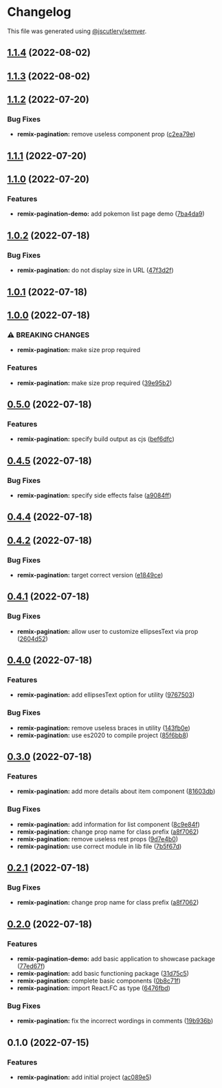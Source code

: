 # Changelog

This file was generated using [@jscutlery/semver](https://github.com/jscutlery/semver).

## [1.1.4](https://github.com/IgnisDa/npm-libs/compare/remix-pagination-1.1.3...remix-pagination-1.1.4) (2022-08-02)

## [1.1.3](https://github.com/IgnisDa/npm-libs/compare/remix-pagination-1.1.2...remix-pagination-1.1.3) (2022-08-02)

## [1.1.2](https://github.com/IgnisDa/npm-libs/compare/remix-pagination-1.1.1...remix-pagination-1.1.2) (2022-07-20)


### Bug Fixes

* **remix-pagination:** remove useless component prop ([c2ea79e](https://github.com/IgnisDa/npm-libs/commit/c2ea79e04aaaa7c7a5f04c7f16e25b102e9e84ee))

## [1.1.1](https://github.com/IgnisDa/npm-libs/compare/remix-pagination-1.1.0...remix-pagination-1.1.1) (2022-07-20)

## [1.1.0](https://github.com/IgnisDa/npm-libs/compare/remix-pagination-1.0.2...remix-pagination-1.1.0) (2022-07-20)


### Features

* **remix-pagination-demo:** add pokemon list page demo ([7ba4da9](https://github.com/IgnisDa/npm-libs/commit/7ba4da9dcde3aa06e96b0a01e571583dd79922e5))

## [1.0.2](https://github.com/IgnisDa/npm-libs/compare/remix-pagination-1.0.1...remix-pagination-1.0.2) (2022-07-18)


### Bug Fixes

* **remix-pagination:** do not display size in URL ([47f3d2f](https://github.com/IgnisDa/npm-libs/commit/47f3d2fa15136d092853cea9e963a1d2448f1f9d))

## [1.0.1](https://github.com/IgnisDa/npm-libs/compare/remix-pagination-1.0.0...remix-pagination-1.0.1) (2022-07-18)

## [1.0.0](https://github.com/IgnisDa/npm-libs/compare/remix-pagination-0.5.0...remix-pagination-1.0.0) (2022-07-18)


### ⚠ BREAKING CHANGES

* **remix-pagination:** make size prop required

### Features

* **remix-pagination:** make size prop required ([39e95b2](https://github.com/IgnisDa/npm-libs/commit/39e95b2b74331b2e90e6edf419ec91c0e302f379))

## [0.5.0](https://github.com/IgnisDa/npm-libs/compare/remix-pagination-0.4.5...remix-pagination-0.5.0) (2022-07-18)


### Features

* **remix-pagination:** specify build output as cjs ([bef6dfc](https://github.com/IgnisDa/npm-libs/commit/bef6dfc25ec0dd040c2ec86c58c882afd3d74495))

## [0.4.5](https://github.com/IgnisDa/npm-libs/compare/remix-pagination-0.4.4...remix-pagination-0.4.5) (2022-07-18)


### Bug Fixes

* **remix-pagination:** specify side effects false ([a9084ff](https://github.com/IgnisDa/npm-libs/commit/a9084ffd7bea7f286354a0892b4e1a821b9065ce))

## [0.4.4](https://github.com/IgnisDa/npm-libs/compare/remix-pagination-0.4.3...remix-pagination-0.4.4) (2022-07-18)

## [0.4.2](https://github.com/IgnisDa/npm-libs/compare/remix-pagination-0.4.1...remix-pagination-0.4.2) (2022-07-18)


### Bug Fixes

* **remix-pagination:** target correct version ([e1849ce](https://github.com/IgnisDa/npm-libs/commit/e1849ce3fa880248c022b5fb92bfef8b41fa1cb5))

## [0.4.1](https://github.com/IgnisDa/npm-libs/compare/remix-pagination-0.4.0...remix-pagination-0.4.1) (2022-07-18)


### Bug Fixes

* **remix-pagination:** allow user to customize ellipsesText via prop ([2604d52](https://github.com/IgnisDa/npm-libs/commit/2604d526f75274d2b694edc1e53f3dea8f932548))

## [0.4.0](https://github.com/IgnisDa/npm-libs/compare/remix-pagination-0.3.0...remix-pagination-0.4.0) (2022-07-18)


### Features

* **remix-pagination:** add ellipsesText option for utility ([9767503](https://github.com/IgnisDa/npm-libs/commit/976750391a19bea18d0f232f1c51fbd1f9e0853d))


### Bug Fixes

* **remix-pagination:** remove useless braces in utility ([143fb0e](https://github.com/IgnisDa/npm-libs/commit/143fb0e12a6111d116cbeda9bccf9610526b677e))
* **remix-pagination:** use es2020 to compile project ([85f6bb8](https://github.com/IgnisDa/npm-libs/commit/85f6bb8a176046c89dcd42d5205b5475df88e879))

## [0.3.0](https://github.com/IgnisDa/npm-libs/compare/remix-pagination-0.2.0...remix-pagination-0.3.0) (2022-07-18)


### Features

* **remix-pagination:** add more details about item component ([81603db](https://github.com/IgnisDa/npm-libs/commit/81603dbd1e86c82a2ce22757b223538b5c23036b))


### Bug Fixes

* **remix-pagination:** add information for list component ([8c9e84f](https://github.com/IgnisDa/npm-libs/commit/8c9e84f7ff5a0608dd177be224f8768b7a31e9c0))
* **remix-pagination:** change prop name for class prefix ([a8f7062](https://github.com/IgnisDa/npm-libs/commit/a8f7062168760b3169fcb3844dbcd4aaf3d4ae88))
* **remix-pagination:** remove useless rest props ([9d7e4b0](https://github.com/IgnisDa/npm-libs/commit/9d7e4b0593838fa221938e5d35f88d28d0852570))
* **remix-pagination:** use correct module in lib file ([7b5f67d](https://github.com/IgnisDa/npm-libs/commit/7b5f67d7680d3308bf2e1a9dd57c09b0a645edd4))

## [0.2.1](https://github.com/IgnisDa/npm-libs/compare/remix-pagination-0.2.0...remix-pagination-0.2.1) (2022-07-18)


### Bug Fixes

* **remix-pagination:** change prop name for class prefix ([a8f7062](https://github.com/IgnisDa/npm-libs/commit/a8f7062168760b3169fcb3844dbcd4aaf3d4ae88))

## [0.2.0](https://github.com/IgnisDa/npm-libs/compare/remix-pagination-0.1.0...remix-pagination-0.2.0) (2022-07-18)


### Features

* **remix-pagination-demo:** add basic application to showcase package ([77ed67f](https://github.com/IgnisDa/npm-libs/commit/77ed67f513bc3211878864541391445c0e565e8f))
* **remix-pagination:** add basic functioning package ([31d75c5](https://github.com/IgnisDa/npm-libs/commit/31d75c58b92eebd61e25a57056f2003cb665727a))
* **remix-pagination:** complete basic components ([0b8c71f](https://github.com/IgnisDa/npm-libs/commit/0b8c71f6d99c0fe621264798cf0d5a5db7c4a435))
* **remix-pagination:** import React.FC as type ([6476fbd](https://github.com/IgnisDa/npm-libs/commit/6476fbd1f83e67d2362d0e0c6040190310bc4fce))


### Bug Fixes

* **remix-pagination:** fix the incorrect wordings in comments ([19b936b](https://github.com/IgnisDa/npm-libs/commit/19b936bb20db401f4768c23faa2f5f34f1baa369))

## 0.1.0 (2022-07-15)

### Features

- **remix-pagination:** add initial project ([ac089e5](https://github.com/IgnisDa/npm-libs/commit/ac089e5cf69268dd085a6c3d724301e18619d25d))
